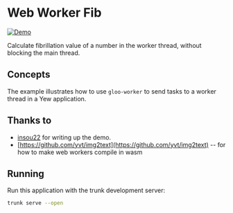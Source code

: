 # Web Worker Fib

[![Demo](https://img.shields.io/website?label=demo&url=https%3A%2F%2Fexamples.yew.rs%2Fweb_worker_fib)](https://examples.yew.rs/web_worker_fib)

Calculate fibrillation value of a number in the worker thread, without blocking the main thread.

## Concepts

The example illustrates how to use `gloo-worker` to send tasks to a worker thread in a Yew application.

## Thanks to

- [insou22](https://github.com/insou22) for writing up the demo.
- [https://github.com/yvt/img2text](https://github.com/yvt/img2text) -- for how to make web workers compile in wasm

## Running

Run this application with the trunk development server:

```bash
trunk serve --open
```